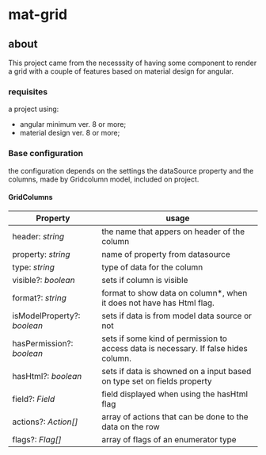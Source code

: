 # mat-grid

## about
This project came from the necesssity of having some component to render a grid with a couple of features based on material design for angular.

### requisites
a project using:

 - angular minimum ver. 8 or more;
 - material design ver. 8 or more;

### Base configuration
the configuration depends on the settings the dataSource property and the columns, made by Gridcolumn model, included on project.

#### GridColumns

|Property        |usage                                       |
|----------------|--------------------------------------------|
|header: *string*  |the name that appers on header of the column|
|property: *string*|name of property from datasource            |
|type: *string*| type of data for the column |
|visible?: *boolean*| sets if column is visible |
|format?: *string*| format to show data on column*, when it does not have has Html flag. |
|isModelProperty?: *boolean*| sets if data is from model data source or not |
|hasPermission?: *boolean*| sets if some kind of permission to access data is necessary. If false hides column. |
|hasHtml?: *boolean*| sets if data is showned on a input based on type set on fields property |
|field?: *Field*| field displayed when using the hasHtml flag  |
|actions?: *Action[]*| array of actions that can be done to the data on the row  |
|flags?: *Flag[]*| array of flags of an enumerator type  |
